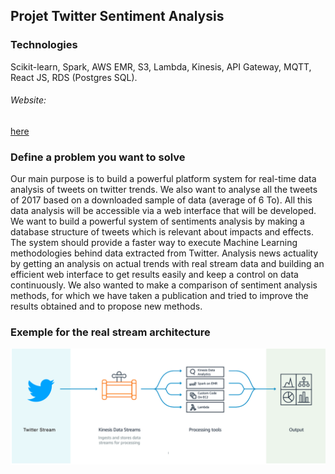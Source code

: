 ## Projet Twitter Sentiment Analysis
### Technologies 
Scikit-learn, Spark, AWS EMR, S3, Lambda, Kinesis, API Gateway, MQTT, React JS, RDS (Postgres SQL).	
###### Website: 
[here](https://twitter.yannistannier.io)

### Define a problem you want to solve

Our main purpose is to build a powerful platform system for real-time data analysis of tweets on twitter trends. We also want to analyse all the tweets of 2017 based on a downloaded sample of data (average of 6 To). All this data analysis will be accessible via a web interface that will be developed. We want to build a powerful system of sentiments analysis by making a database structure of tweets which is relevant about impacts and effects. The system should provide a faster way to execute Machine Learning methodologies behind data extracted from Twitter. Analysis news actuality by getting an analysis on actual trends with real stream data and building an efficient web interface to get results easily and keep a control on data continuously.
We also wanted to make a comparison of sentiment analysis methods, for which we have taken a publication and tried to improve the results obtained and to propose new methods.

### Exemple for the real stream architecture
![alt text](https://github.com/mbenhamd/database-publication-latex/blob/master/real_stream-schema.png?raw=true)
